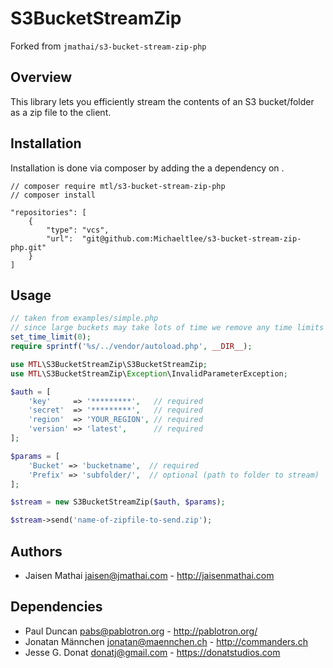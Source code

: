 # S3BucketStreamZip

Forked from `jmathai/s3-bucket-stream-zip-php`

## Overview
This library lets you efficiently stream the contents of an S3 bucket/folder as a zip file to the client.

## Installation
Installation is done via composer by adding the a dependency on .

```
// composer require mtl/s3-bucket-stream-zip-php
// composer install

"repositories": [
    {
        "type": "vcs",
        "url":  "git@github.com:Michaeltlee/s3-bucket-stream-zip-php.git"
    }
]
```

## Usage
```php
// taken from examples/simple.php
// since large buckets may take lots of time we remove any time limits
set_time_limit(0);
require sprintf('%s/../vendor/autoload.php', __DIR__);

use MTL\S3BucketStreamZip\S3BucketStreamZip;
use MTL\S3BucketStreamZip\Exception\InvalidParameterException;

$auth = [
    'key'     => '*********',   // required
    'secret'  => '*********',   // required
    'region'  => 'YOUR_REGION', // required
    'version' => 'latest',      // required
];

$params = [
    'Bucket' => 'bucketname',  // required
    'Prefix' => 'subfolder/',  // optional (path to folder to stream)
];

$stream = new S3BucketStreamZip($auth, $params);

$stream->send('name-of-zipfile-to-send.zip');

```

## Authors
* Jaisen Mathai <jaisen@jmathai.com> - http://jaisenmathai.com

## Dependencies
* Paul Duncan <pabs@pablotron.org> - http://pablotron.org/
* Jonatan Männchen <jonatan@maennchen.ch> - http://commanders.ch
* Jesse G. Donat <donatj@gmail.com> - https://donatstudios.com
